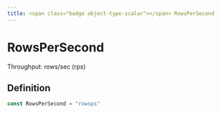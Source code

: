 ```yaml
---
title: <span class="badge object-type-scalar"></span> RowsPerSecond
---
```

# <span class="badge object-type-scalar"></span> RowsPerSecond

Throughput: rows/sec (rps)

## Definition

```go
const RowsPerSecond = "rowsps"
```
